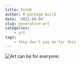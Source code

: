 ```yaml
---
title: Form6
author: R package build
date: '2022-04-04'
slug: generative-art
categories: 
    - art
tags:
    - they don't pay me for this
---
```


![Art can be for everyone.](../images/work-two-fixed1_print-crop.png)
